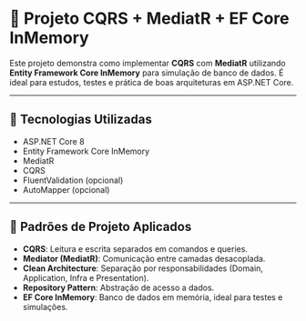 # 🧠 Projeto CQRS + MediatR + EF Core InMemory

Este projeto demonstra como implementar **CQRS** com **MediatR** utilizando **Entity Framework Core InMemory** para simulação de banco de dados. É ideal para estudos, testes e prática de boas arquiteturas em ASP.NET Core.

---

## 🚀 Tecnologias Utilizadas

- ASP.NET Core 8
- Entity Framework Core InMemory
- MediatR
- CQRS
- FluentValidation (opcional)
- AutoMapper (opcional)

---

## 📘 Padrões de Projeto Aplicados

- **CQRS**: Leitura e escrita separados em comandos e queries.
- **Mediator (MediatR)**: Comunicação entre camadas desacoplada.
- **Clean Architecture**: Separação por responsabilidades (Domain, Application, Infra e Presentation).
- **Repository Pattern**: Abstração de acesso a dados.
- **EF Core InMemory**: Banco de dados em memória, ideal para testes e simulações.
